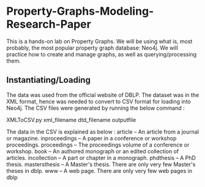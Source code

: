 # Property-Graphs-Modeling-Research-Paper
This is a hands-on lab on Property Graphs. We will be using what is, most probably, the most popular property graph database: Neo4j. We will practice how to create and manage graphs, as well as querying/processing them.

## Instantiating/Loading
The data was used from the official website of DBLP. The dataset was in the XML format, hence was needed to convert to CSV format for loading into Neo4j. The CSV files were generated by running the below command :

XMLToCSV.py xml_filename dtd_filename outputfile

The data in the CSV is explained as below :
article – An article from a journal or magazine.
inproceedings – A paper in a conference or workshop proceedings.
proceedings – The proceedings volume of a conference or workshop.
book – An authored monograph or an edited collection of articles.
incollection – A part or chapter in a monograph.
phdthesis – A PhD thesis.
mastersthesis – A Master's thesis. There are only very few Master's theses in dblp.
www – A web page. There are only very few web pages in dblp



